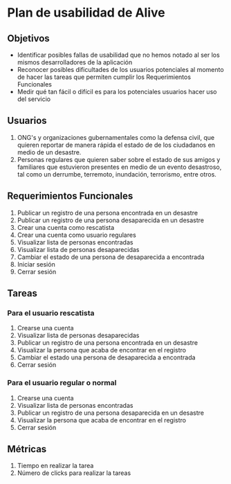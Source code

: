 # Plan de usabilidad de Alive

## Objetivos
* Identificar posibles fallas de usabilidad que no hemos notado al ser los mismos desarrolladores de la aplicación
* Reconocer posibles dificultades de los usuarios potenciales al momento de hacer las tareas que permiten cumplir los Requerimientos Funcionales
* Medir qué tan fácil o difícil es para los potenciales usuarios hacer uso del servicio


## Usuarios

1. ONG's y organizaciones gubernamentales como la defensa civil, que quieren reportar de manera rápida el estado de de los ciudadanos en medio de un desastre.
2. Personas regulares que quieren saber sobre el estado de sus amigos y familiares que estuvieron presentes en medio de un evento desastroso, tal como un derrumbe, terremoto, inundación, terrorismo, entre otros.

## Requerimientos Funcionales

1. Publicar un registro de una persona encontrada en un desastre
2. Publicar un registro de una persona desaparecida en un desastre
3. Crear una cuenta como rescatista
4. Crear una cuenta como usuario regulares
5. Visualizar lista de personas encontradas
6. Visualizar lista de personas desaparecidas
7. Cambiar el estado de una persona de desaparecida a encontrada
8. Iniciar sesión
9. Cerrar sesión

## Tareas

### Para el usuario rescatista
1. Crearse una cuenta
2. Visualizar lista de personas desaparecidas
3. Publicar un registro de una persona encontrada en un desastre
4. Visualizar la persona que acaba de encontrar en el registro
5. Cambiar el estado una persona de desaparecida a encontrada
6. Cerrar sesión

### Para el usuario regular o normal

1. Crearse una cuenta
2. Visualizar lista de personas encontradas
3. Publicar un registro de una persona desaparecida en un desastre
4. Visualizar la persona que acaba de encontrar en el registro
5. Cerrar sesión

## Métricas

1. Tiempo en realizar la tarea
2. Número de clicks para realizar la tareas
